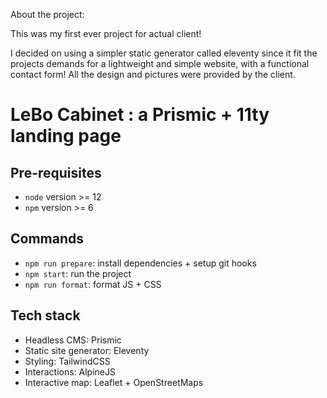 About the project:

This was my first ever project for actual client!

I decided on using a simpler static generator called eleventy since it fit the projects demands for a lightweight and simple website, with a functional contact form! All the design and pictures were provided by the client.

# LeBo Cabinet : a Prismic + 11ty landing page
## Pre-requisites
* `node` version >= 12
* `npm` version >= 6

## Commands
* `npm run prepare`: install dependencies + setup git hooks
* `npm start`: run the project
* `npm run format`: format JS + CSS

## Tech stack
* Headless CMS: Prismic
* Static site generator: Eleventy
* Styling: TailwindCSS
* Interactions: AlpineJS
* Interactive map: Leaflet + OpenStreetMaps
